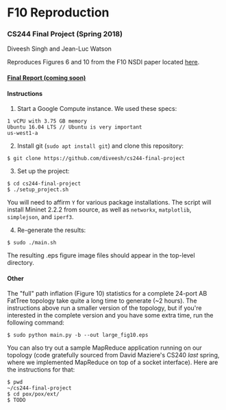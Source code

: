 # F10 Reproduction
### CS244 Final Project (Spring 2018)

Diveesh Singh and Jean-Luc Watson

Reproduces Figures 6 and 10 from the F10 NSDI paper located [here](https://www.usenix.org/system/files/conference/nsdi13/nsdi13-final215.pdf).

#### [Final Report (coming soon)]()

#### Instructions

  1. Start a Google Compute instance. We used these specs:

  ```
  1 vCPU with 3.75 GB memory
  Ubuntu 16.04 LTS // Ubuntu is very important
  us-west1-a 
  ```

  2. Install git (`sudo apt install git`) and clone this repository:

  ```
  $ git clone https://github.com/diveesh/cs244-final-project
  ```

  3. Set up the project:

  ```
  $ cd cs244-final-project
  $ ./setup_project.sh
  ```

  You will need to affirm `Y` for various package installations. The script will install Mininet 2.2.2 from source, as well as `networkx`, `matplotlib`, `simplejson`, and `iperf3`.

  4. Re-generate the results:

  ```
  $ sudo ./main.sh
  ```

  The resulting .eps figure image files should appear in the top-level directory.

#### Other

The "full" path inflation (Figure 10) statistics for a complete 24-port AB FatTree topology take quite a long time to generate (~2 hours). The instructions above run a smaller version of the topology, but if you're interested in the complete version and you have some extra time, run the following command:

```
$ sudo python main.py -b --out large_fig10.eps
```

You can also try out a sample MapReduce application running on our topology (code gratefully sourced from David Maziere's CS240 _last_ spring, where we implemented MapReduce on top of a socket interface). Here are the instructions for that:

```
$ pwd
~/cs244-final-project
$ cd pox/pox/ext/
$ TODO
```

